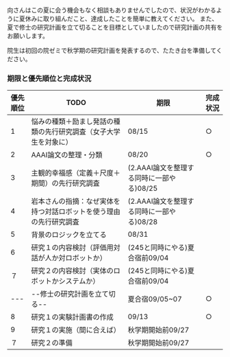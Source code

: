
向さんはこの夏に会う機会もなく相談もありませんでしたので、状況がわかるように夏休みに取り組んだこと、達成したことを簡単に教えてください。
また、夏で修士の研究計画を立て切ることを目標としていましたので研究計画の共有をお願いします。

院生は初回の院ゼミで秋学期の研究計画を発表するので、たたき台を準備してください。




### 期限と優先順位と完成状況
|優先順位|TODO|期限|完成状況|
|----|----|----|----|
|1|悩みの種類＋励まし発話の種類の先行研究調査（女子大学生を対象に）|08/15|○|
|2|AAAI論文の整理・分類|08/20|○|
|3|主観的幸福感（定義＋尺度＋期間）の先行研究調査|(2.AAAI論文を整理する同時に一部やる)08/25|
|4|岩本さんの指摘：なぜ実体を持つ対話ロボットを使う理由の先行研究調査|(2.AAAI論文を整理する同時に一部やる)08/28|
|5|背景のロジックを立てる|08/31|
|6|研究１の内容検討（評価用対話が人か対ロボットか）|(245と同時にやる)夏合宿前09/04|
|７|研究２の内容検討（実体のロボットかシステムか）|(245と同時にやる)夏合宿前09/04|
|---|--修士の研究計画を立て切る--|夏合宿09/05~07|○|
|8|研究１の実験計画書の作成|09/13|○|
|9|研究１の実施（間に合えば）|秋学期開始前09/27|
|７|研究２の準備|秋学期開始前09/27|
